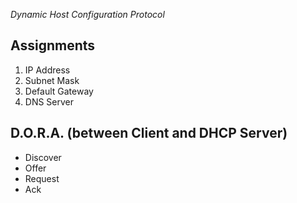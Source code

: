 *Dynamic Host Configuration Protocol*

## Assignments
1. IP Address
2. Subnet Mask
3. Default Gateway
4. DNS Server

## D.O.R.A. (between Client and DHCP Server)
- Discover
- Offer
- Request
- Ack
